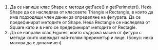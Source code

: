 1. Да се напише клас Shape с методи getFace() и getPerimeter(). Нека Shape да се наследява от класовете Triangle и Rectangle, в които да има подходящи член данни за определяне на фигурата. Да се предефинират методите от Shape. Нека Rectangle се наследява от Square като и в него се предефинират методите от Rectagle.
2. Да се направи клас Figures, който съдържа масив от фигури с методи които извеждат най-голям прериметър и лице. (Бонус: нека масива да е динамичен).

